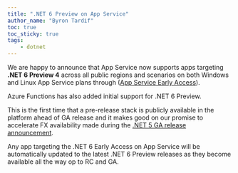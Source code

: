 ```yaml
---
title: ".NET 6 Preview on App Service"
author_name: "Byron Tardif"
toc: true
toc_sticky: true
tags:
    - dotnet
---
```


We are happy to announce that App Service now supports apps targeting **.NET 6 Preview 4** across all public regions and scenarios on both Windows and Linux App Service plans through ([App Service Early Access](https://aka.ms/app-service-early-access)).

Azure Functions has also added initial support for .NET 6 Preview.

This is the first time that a pre-release stack is publicly available in the platform ahead of GA release and it makes good on our promise to accelerate FX availability made during the [.NET 5 GA release announcement](https://devblogs.microsoft.com/aspnet/announcing-asp-net-core-in-net-5/#deploy-net-5-web-apps-to-azure-app-service-today).

Any app targeting the .NET 6 Early Access on App Service will be automatically updated to the latest .NET 6 Preview releases as they become available all the way op to RC and GA.
